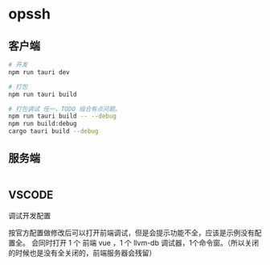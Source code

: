 # opssh



## 客户端

```bash
# 开发
npm run tauri dev

# 打包
npm run tauri build

# 打包调试 任一，TODO 组合有点问题。
npm run tauri build -- --debug
npm run build:debug
cargo tauri build --debug
```

## 服务端

```bash

```

## VSCODE

调试开发配置

按官方配置做修改后可以打开前端调试，但是会提示功能不全，应该是示例没有配置全。
会同时打开 1 个 前端 vue ，1 个 llvm-db 调试器，1个命令窗。（所以关闭的时候也是没有全关闭的，前端服务器会残留）
